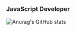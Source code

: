 ### JavaScript Developer

![Anurag's GitHub stats](https://github-readme-stats.vercel.app/api?username=kachanovski&count_private=true&show_icons=true&theme=radical)

